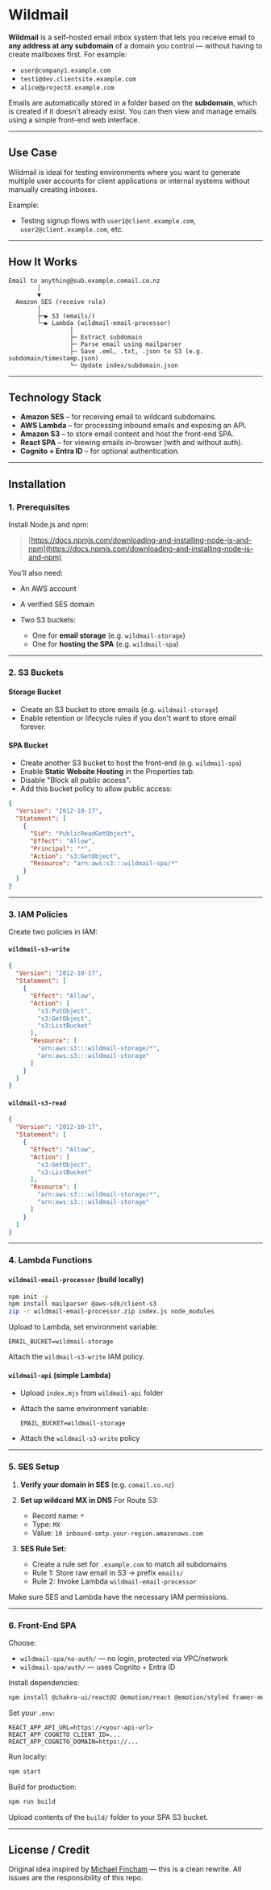 # Wildmail

**Wildmail** is a self-hosted email inbox system that lets you receive email to **any address at any subdomain** of a domain you control — without having to create mailboxes first. For example:

* `user@company1.example.com`
* `test1@dev.clientsite.example.com`
* `alice@projectX.example.com`

Emails are automatically stored in a folder based on the **subdomain**, which is created if it doesn't already exist. You can then view and manage emails using a simple front-end web interface.

---

## Use Case

Wildmail is ideal for testing environments where you want to generate multiple user accounts for client applications or internal systems without manually creating inboxes.

Example:

* Testing signup flows with `user1@client.example.com`, `user2@client.example.com`, etc.

---

## How It Works

```
Email to anything@sub.example.comail.co.nz
        │
        ▼
  Amazon SES (receive rule)
        │
        ├─▶ S3 (emails/)
        └─▶ Lambda (wildmail-email-processor)
                 │
                 ├─ Extract subdomain
                 ├─ Parse email using mailparser
                 ├─ Save .eml, .txt, .json to S3 (e.g. subdomain/timestamp.json)
                 └─ Update index/subdomain.json
```

---

## Technology Stack

* **Amazon SES** – for receiving email to wildcard subdomains.
* **AWS Lambda** – for processing inbound emails and exposing an API.
* **Amazon S3** – to store email content and host the front-end SPA.
* **React SPA** – for viewing emails in-browser (with and without auth).
* **Cognito + Entra ID** – for optional authentication.

---

## Installation

### 1. Prerequisites

Install Node.js and npm:

> [https://docs.npmjs.com/downloading-and-installing-node-js-and-npm](https://docs.npmjs.com/downloading-and-installing-node-js-and-npm)

You’ll also need:

* An AWS account
* A verified SES domain
* Two S3 buckets:

  * One for **email storage** (e.g. `wildmail-storage`)
  * One for **hosting the SPA** (e.g. `wildmail-spa`)

---

### 2. S3 Buckets

#### Storage Bucket

* Create an S3 bucket to store emails (e.g. `wildmail-storage`)
* Enable retention or lifecycle rules if you don't want to store email forever.

#### SPA Bucket

* Create another S3 bucket to host the front-end (e.g. `wildmail-spa`)
* Enable **Static Website Hosting** in the Properties tab.
* Disable "Block all public access".
* Add this bucket policy to allow public access:

```json
{
  "Version": "2012-10-17",
  "Statement": [
    {
      "Sid": "PublicReadGetObject",
      "Effect": "Allow",
      "Principal": "*",
      "Action": "s3:GetObject",
      "Resource": "arn:aws:s3:::wildmail-spa/*"
    }
  ]
}
```

---

### 3. IAM Policies

Create two policies in IAM:

#### `wildmail-s3-write`

```json
{
  "Version": "2012-10-17",
  "Statement": [
    {
      "Effect": "Allow",
      "Action": [
        "s3:PutObject",
        "s3:GetObject",
        "s3:ListBucket"
      ],
      "Resource": [
        "arn:aws:s3:::wildmail-storage/*",
        "arn:aws:s3:::wildmail-storage"
      ]
    }
  ]
}
```

#### `wildmail-s3-read`

```json
{
  "Version": "2012-10-17",
  "Statement": [
    {
      "Effect": "Allow",
      "Action": [
        "s3:GetObject",
        "s3:ListBucket"
      ],
      "Resource": [
        "arn:aws:s3:::wildmail-storage/*",
        "arn:aws:s3:::wildmail-storage"
      ]
    }
  ]
}
```

---

### 4. Lambda Functions

#### `wildmail-email-processor` (build locally)

```bash
npm init -y
npm install mailparser @aws-sdk/client-s3
zip -r wildmail-email-processor.zip index.js node_modules
```

Upload to Lambda, set environment variable:

```
EMAIL_BUCKET=wildmail-storage
```

Attach the `wildmail-s3-write` IAM policy.

#### `wildmail-api` (simple Lambda)

* Upload `index.mjs` from `wildmail-api` folder
* Attach the same environment variable:

  ```
  EMAIL_BUCKET=wildmail-storage
  ```
* Attach the `wildmail-s3-write` policy

---

### 5. SES Setup

1. **Verify your domain in SES** (e.g. `comail.co.nz`)

2. **Set up wildcard MX in DNS**
   For Route 53:

   * Record name: `*`
   * Type: `MX`
   * Value: `10 inbound-smtp.your-region.amazonaws.com`

3. **SES Rule Set:**

   * Create a rule set for `.example.com` to match all subdomains
   * Rule 1: Store raw email in S3 → prefix `emails/`
   * Rule 2: Invoke Lambda `wildmail-email-processor`

Make sure SES and Lambda have the necessary IAM permissions.

---

### 6. Front-End SPA

Choose:

* `wildmail-spa/no-auth/` — no login, protected via VPC/network
* `wildmail-spa/auth/` — uses Cognito + Entra ID

Install dependencies:

```bash
npm install @chakra-ui/react@2 @emotion/react @emotion/styled framer-motion axios react-split react-icons
```

Set your `.env`:

```env
REACT_APP_API_URL=https://<your-api-url>
REACT_APP_COGNITO_CLIENT_ID=...
REACT_APP_COGNITO_DOMAIN=https://...
```

Run locally:

```bash
npm start
```

Build for production:

```bash
npm run build
```

Upload contents of the `build/` folder to your SPA S3 bucket.

---

## License / Credit

Original idea inspired by [Michael Fincham](https://git.sr.ht/~fincham/) — this is a clean rewrite. All issues are the responsibility of this repo.

